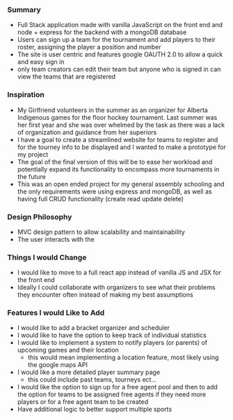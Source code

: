 ### Summary
- Full Stack application made with vanilla JavaScript on the front end and node + express for the backend with a mongoDB database
- Users can sign up a team for the tournament and add players to their roster, assigning the player a position and number
- The site is user centric and features google OAUTH 2.0 to allow a quick and easy sign in 
- only team creators can edit their team but anyone who is signed in can view the teams that are registered
### Inspiration
- My Girlfriend volunteers in the summer as an organizer for Alberta Indigenous games for the floor hockey tournament. Last summer was her first year and she was over whelmed by the task as there was a lack of organization and guidance from her superiors 
- I have a goal to create a streamlined website for teams to register and for the tourney info to be displayed and I wanted to make a prototype for my project
- The goal of the final version of this will be to ease her workload and potentially expand its functionality to encompass more tournaments in the future
- This was an open ended project for my general assembly schooling and the only requirements were using express and mongoDB, as well as having full CRUD functionality (create read update delete)
### Design Philosophy
- MVC design pattern to allow scalability and maintainability
- The user interacts with the  
### Things I would Change
- I would like to move to a full react app instead of vanilla JS and JSX for the front end
- Ideally I could collaborate with organizers to see what their problems they encounter often instead of making my best assumptions
### Features I would Like to Add
- I would like to add a bracket organizer and scheduler
- I would like to have the option to keep track of individual statistics
- I would like to implement a system to notify players (or parents) of upcoming games and their location
	- this would mean implementing a location feature, most likely using the google maps API
- I would like a more detailed player summary page
	- this could include past teams, tourneys ect...
- I would like the option to sign up for a free agent pool and then to add the option for teams to be assigned free agents if they need more players or for a free agent team to be created
- Have additional logic to better support multiple sports 
